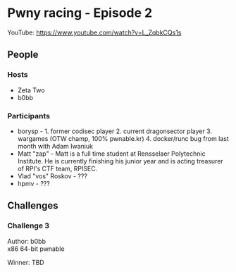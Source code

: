 # Pwny racing - Episode 2

YouTube: https://www.youtube.com/watch?v=L_ZqbkCQs1s

## People
### Hosts
* Zeta Two  
* b0bb  

### Participants
* borysp - 1. former codisec player 2. current dragonsector player 3. wargames (OTW champ, 100% pwnable.kr) 4. docker/runc bug from last month with Adam Iwaniuk
* Matt "zap" - Matt is a full time student at Rensselaer Polytechnic Institute. He is currently finishing his junior year and is acting treasurer of RPI's CTF team, RPISEC.
* Vlad "vos" Roskov - ???
* hpmv - ???

## Challenges

### Challenge 3
Author: b0bb  
x86 64-bit pwnable  

Winner: TBD
